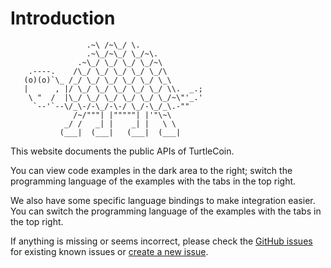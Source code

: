 # Introduction

```
                 .~\ /~\_/ \.
                 .~\_/~\_/ \_/~\.
               .~\_/ \_/ \_/ \_/~\
    .----.    /\_/ \_/ \_/ \_/ \_/\
   (o)(o)`\_ /_/ \_/ \_/ \_/ \_/ \_\
   |      , |/ \_/ \_/ \_/ \_/ \_/ \\.  _.;
    \ "  /  |\_/ \_/ \_/ \_/ \_/ \_/~\"'_.'
     `--'`--\/_\-/-\_/-\-/ \_/-\_/_\.-""
              /~/"""| |"""""| |'"\~\
            _/ /   _| |    _| |   \ \
           (___|  (___|   (___|  (___|
```

This website documents the public APIs of TurtleCoin.

You can view code examples in the dark area to the right; switch the programming language of the examples with the tabs in the top right.

We also have some specific language bindings to make integration easier. You can switch the programming language of the examples with the tabs in the top right.

If anything is missing or seems incorrect, please check the [GitHub issues](https://github.com/ar-x/turtlecoin-wiki/issues) for existing known issues or [create a new issue](https://github.com/ar-x/turtlecoin-wiki/issues/new).
